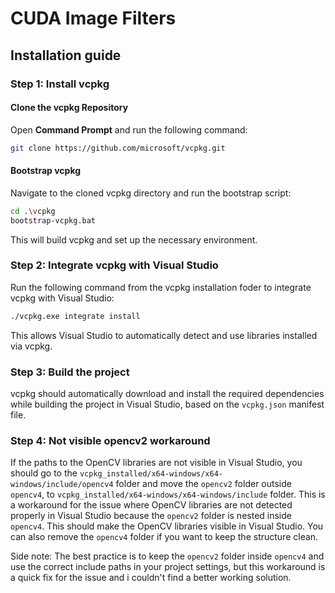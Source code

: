 # CUDA Image Filters

## Installation guide

### Step 1: Install vcpkg

#### Clone the vcpkg Repository

Open **Command Prompt** and run the following command:

```sh
git clone https://github.com/microsoft/vcpkg.git
```

#### Bootstrap vcpkg

Navigate to the cloned vcpkg directory and run the bootstrap script:

```sh
cd .\vcpkg
bootstrap-vcpkg.bat
```

This will build vcpkg and set up the necessary environment.

### Step 2: Integrate vcpkg with Visual Studio

Run the following command from the vcpkg installation foder to integrate vcpkg with Visual Studio:

```sh
./vcpkg.exe integrate install
```

This allows Visual Studio to automatically detect and use libraries installed via vcpkg.

### Step 3: Build the project

vcpkg should automatically download and install the required dependencies while building the project in Visual Studio, based on the `vcpkg.json` manifest file.

### Step 4: Not visible opencv2 workaround

If the paths to the OpenCV libraries are not visible in Visual Studio, you should go to the `vcpkg_installed/x64-windows/x64-windows/include/opencv4` folder and move the `opencv2` folder outside `opencv4`, to `vcpkg_installed/x64-windows/x64-windows/include` folder. This is a workaround for the issue where OpenCV libraries are not detected properly in Visual Studio because the `opencv2` folder is nested inside `opencv4`. This should make the OpenCV libraries visible in Visual Studio. You can also remove the `opencv4` folder if you want to keep the structure clean.

Side note: The best practice is to keep the `opencv2` folder inside `opencv4` and use the correct include paths in your project settings, but this workaround is a quick fix for the issue and i couldn't find a better working solution.
